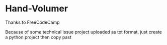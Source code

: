 # Hand-Volumer

Thanks to FreeCodeCamp

Because of some technical issue project uploaded as txt format, just create a python project then copy past 
